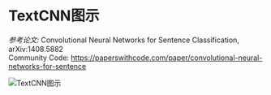 # TextCNN图示

*参考论文:*
Convolutional Neural Networks for Sentence Classification, 	arXiv:1408.5882\
Community Code: https://paperswithcode.com/paper/convolutional-neural-networks-for-sentence

![TextCNN图示](https://user-images.githubusercontent.com/57089532/158724870-7f18061e-641b-4c64-94c7-f37a1cb63a32.png)
